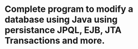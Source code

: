 #  Complete program to modify a database using Java using persistance JPQL, EJB, JTA Transactions and more.
